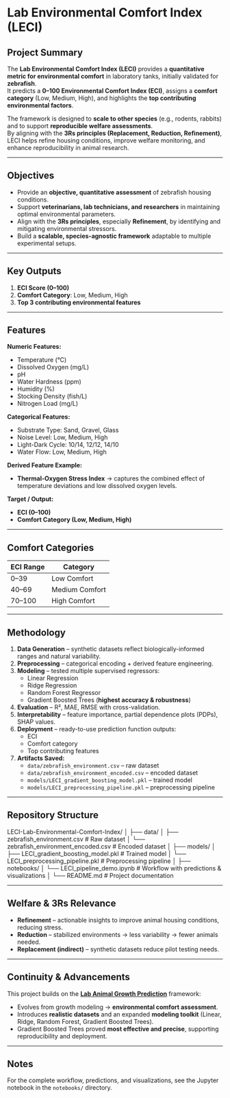 # Lab Environmental Comfort Index (LECI)  

## Project Summary  
The **Lab Environmental Comfort Index (LECI)** provides a **quantitative metric for environmental comfort** in laboratory tanks, initially validated for **zebrafish**.  
It predicts a **0–100 Environmental Comfort Index (ECI)**, assigns a **comfort category** (Low, Medium, High), and highlights the **top contributing environmental factors**.  

The framework is designed to **scale to other species** (e.g., rodents, rabbits) and to support **reproducible welfare assessments**.  
By aligning with the **3Rs principles (Replacement, Reduction, Refinement)**, LECI helps refine housing conditions, improve welfare monitoring, and enhance reproducibility in animal research.  

---

## Objectives  
- Provide an **objective, quantitative assessment** of zebrafish housing conditions.  
- Support **veterinarians, lab technicians, and researchers** in maintaining optimal environmental parameters.  
- Align with the **3Rs principles**, especially **Refinement**, by identifying and mitigating environmental stressors.  
- Build a **scalable, species-agnostic framework** adaptable to multiple experimental setups.  

---

## Key Outputs  
1. **ECI Score (0–100)**  
2. **Comfort Category**: Low, Medium, High  
3. **Top 3 contributing environmental features**  

---

## Features  

**Numeric Features:**  
- Temperature (°C)  
- Dissolved Oxygen (mg/L)  
- pH  
- Water Hardness (ppm)  
- Humidity (%)  
- Stocking Density (fish/L)  
- Nitrogen Load (mg/L)  

**Categorical Features:**  
- Substrate Type: Sand, Gravel, Glass  
- Noise Level: Low, Medium, High  
- Light-Dark Cycle: 10/14, 12/12, 14/10  
- Water Flow: Low, Medium, High  

**Derived Feature Example:**  
- **Thermal-Oxygen Stress Index** → captures the combined effect of temperature deviations and low dissolved oxygen levels.  

**Target / Output:**  
- **ECI (0–100)**  
- **Comfort Category (Low, Medium, High)**  

---

## Comfort Categories  

| ECI Range | Category       |
|-----------|----------------|
| 0–39      | Low Comfort    |
| 40–69     | Medium Comfort |
| 70–100    | High Comfort   |  

---

## Methodology  

1. **Data Generation** – synthetic datasets reflect biologically-informed ranges and natural variability.  
2. **Preprocessing** – categorical encoding + derived feature engineering.  
3. **Modeling** – tested multiple supervised regressors:  
   - Linear Regression  
   - Ridge Regression  
   - Random Forest Regressor  
   - Gradient Boosted Trees (**highest accuracy & robustness**)  
4. **Evaluation** – R², MAE, RMSE with cross-validation.  
5. **Interpretability** – feature importance, partial dependence plots (PDPs), SHAP values.  
6. **Deployment** – ready-to-use prediction function outputs:  
   - ECI  
   - Comfort category  
   - Top contributing features  
7. **Artifacts Saved:**  
   - `data/zebrafish_environment.csv` – raw dataset  
   - `data/zebrafish_environment_encoded.csv` – encoded dataset  
   - `models/LECI_gradient_boosting_model.pkl` – trained model  
   - `models/LECI_preprocessing_pipeline.pkl` – preprocessing pipeline  

---

## Repository Structure  

LECI-Lab-Environmental-Comfort-Index/
│
├── data/
│ ├── zebrafish_environment.csv # Raw dataset
│ └── zebrafish_environment_encoded.csv # Encoded dataset
│
├── models/
│ ├── LECI_gradient_boosting_model.pkl # Trained model
│ └── LECI_preprocessing_pipeline.pkl # Preprocessing pipeline
│
├── notebooks/
│ └── LECI_pipeline_demo.ipynb # Workflow with predictions & visualizations
│
└── README.md # Project documentation

---

## Welfare & 3Rs Relevance  

- **Refinement** – actionable insights to improve animal housing conditions, reducing stress.  
- **Reduction** – stabilized environments → less variability → fewer animals needed.  
- **Replacement (indirect)** – synthetic datasets reduce pilot testing needs.  

---

## Continuity & Advancements  

This project builds on the [**Lab Animal Growth Prediction**](https://github.com/Ibrahim-El-Khouli/lab-animal-growth-prediction) framework:  

- Evolves from growth modeling → **environmental comfort assessment**.  
- Introduces **realistic datasets** and an expanded **modeling toolkit** (Linear, Ridge, Random Forest, Gradient Boosted Trees).  
- Gradient Boosted Trees proved **most effective and precise**, supporting reproducibility and deployment.  

---

## Notes  

For the complete workflow, predictions, and visualizations, see the Jupyter notebook in the `notebooks/` directory. 

